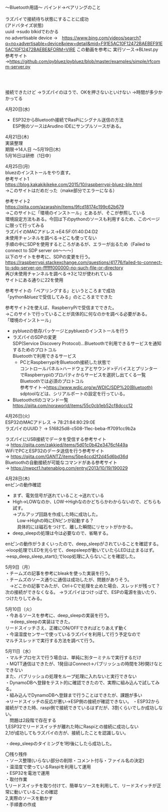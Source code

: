 ～Bluetooth用語～
バインド→ペアリングのこと
<br>
<br>
ラズパイで接続待ち状態にすることに成功  
(アドバタイズ状態)  
uuid →sudo blkidでわかる  
no advertisable device →　https://www.bing.com/videos/search?q=no+advertisable+device&view=detail&mid=F91E5AC10F12472BAEBEF91E5AC10F12472BAEBE&FORM=VIRE
この動画を参考に
実行ソース→BLtest.py  
参考サイト→https://github.com/pybluez/pybluez/blob/master/examples/simple/rfcomm-server.py  

<br>
<br>

接続できたけど
→ラズパイのほうで、OKを押さないといけない
→時間が多少かかってる  

4月20日(水)  
- ESP32からBluetooth接続でRasPiにシグナル送信の方法  
  ESP側のソースはArudino IDEにサンプルソースがある。
  
4月21日(木)  
 実装整理  
 期限→14人日 ～5月19日(木)  
 5月16日は研修（1日中）

4月25日(月)  
bluezのインストールをやり直す。  
参考サイト1  
https://blog.kakakikikeke.com/2015/10/raspberrypi-bluez-ble.html  
→このサイトはだめだった（make部分でエラーになる）  

参考サイト2  
https://qiita.com/azarashin/items/9fcd18174c199c62b679  
→このサイトに「環境のインストール」とあるが、そこが参照している  
 環境設定方法もある。今回は下のpythonのソースも利用するため、このページに限って行ってみる  
ラズパイのMACアドレス→E4:5F:01:40:D4:D2  
未使用チャンネルを調べる→どこも使ってない  
手順の中にSDPを使用するところがあるが、エラーが出るため（Failed to connect to SDP server on～～～）  
以下のサイトを参考に、SDPの変更を行う。  
https://raspberrypi.stackexchange.com/questions/41776/failed-to-connect-to-sdp-server-on-ffffff000000-no-such-file-or-directory  
再び未使用チャンネルを調べる→3と12が使われている  
サイトにある通りに22を使用  

参考サイトの「ペアリングする」というところまで成功  
「python&bluezで受信してみる」のところまでできた  

参考サイト2を使えば、RaspberryPiで受信までできた。  
→このサイトで行っていることが具体的に何なのかを調べる必要がある。  
「環境のインストール」  
- pybluezの依存パッケージとpybluezのインストールを行う  
- ラズパイのSDPの変更  
  SDP(Service Discovery Protocol)...Bluetoothで利用できるサービスを通知するためのプロトコル  
    Bluetoothで利用できるサービス  
    - PCとRaspberrypiをBluetooth接続した状態で  
      コントロールパネル>ハードウェアとサウンド>デバイスとプリンター  
      でRaspberrypiのプロパティからサービスを選択し出てくる一覧  
    Bluetoothでは必須のプロトコル  
    参考サイト→https://www.wdic.org/w/WDIC/SDP%20(Bluetooth)  
  sdptoolなどは、シリアルポートの設定を行っている。  
- Bluetoothctlのコマンド一覧  
  https://qiita.com/noraworld/items/55c0cb1eb52cf8dccc12  

4月26日(火)  
ESP32のMACアドレス → 78:21:84:80:29:0E  
ラズパイのUUID？ → 516825d8-c508-11ec-beba-ff7091cc9b2a  

ラズパイにUSB接続でデータを受信する参考サイト  
→ https://qiita.com/zakkied/items/5d01c0b42e3476cf449a  
WiFiでPCとESP32のデータ送信を行う参考サイト  
→ https://qiita.com/GANTZ/items/5be4ccd2f2d45d6bd36d  
Bluetoothの自動接続が可能なコマンドがある参考サイト  
→ https://nwpct1.hatenablog.com/entry/2013/10/19/190029  

4月28日(木)  
enピンの動作確認  
- まず、電気信号が送れていること→送れている  
- High→LOWなのか、LOW→Highなのかどちらかわからないので、どちらも試す。  
  →プルアップ回路を作成した時に成功した。  
  　Low→Highの時にENピンが起動する？  
  　具体的には磁石をつけて、離した瞬間にリセットがかかる。  
- deep_sleepの処理は今は必要なので、省略する。  

enピンの動作がうまくいったので、deep_sleepがされていることを確認する。  
→loop処理でLEDを光らせて、deepsleepが動いていたらLEDは止まるはず。  
 →esp_deep_sleep_start();でloop処理に入らないことを確認した。  

5月9日（月）  
・チームズの記事を参考にbleakを使った実装を行う。  
・チームズのソース通りに通信は成功したが、問題がありそう。  
　→どこかの記事でみたが、Ctrl＋Cで処理を止めた場合、スレッドが残って？  
   次の接続ができなくなる。 
  →ラズパイはつけっぱで、ESPの電源を抜いたり、つけたりしてみる。 

5月10日（火）  
・今あるソースを参考に、deep_sleepの実装を行う。  
　→deep_sleepの実装はできた。  
リードスイッチさえ、正確にON/OFFできればとりあえず動く  
・今温湿度センサーで使っているラズパイを利用して行う予定なので  
  マルチスレッドで実行する方法を調べて行う。  

5月11日（水）  
・マルチプロセスで行う場合は、単純に別ターミナルで実行するだけ  
・MQTT通信はできたが、1発目はConnect→パブリッシュの時間を3秒開けなとできない  
  また、パブリッシュの処理をループ処理に入れないと実行できない  
・DynamoDBへ登録をテスト的に確認できたので、実際に組み込んで試してみる。  
・組み込んでDynamoDBへ登録まで行うことはできたが、課題が多い  
  →リードスイッチの反応が悪い→ESP側の接続が確認できない。
・ESP32から接続ができた時、raspi側で接続できているはずだが、3割くらいでしか成功しない。  
　問題は2段階で存在する  
  1,ESP32でリードスイッチが離れた時にRaspiとの接続に成功しない  
  2,1が成功してもラズパイの方が、接続したことを認識しない。

・deep_sleepのタイミングを1秒後にしたら成功した。  

〇残り残件  
 ・ソース整理(いらない部分の削除・コメント付与・ファイル名の決定)  
 ・温湿度で使っているRaspiを利用して運用  
 ・ESP32を電池で運用  
 ・取付作業  
   1,リードスイッチを取り付けて、簡単なソースを利用して、リードスイッチが正常に動いていることの確認  
   2,実際のソースを動かす  
 ・手順書の作成  